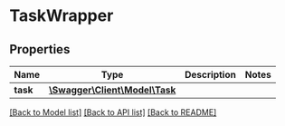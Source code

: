 # TaskWrapper

## Properties
Name | Type | Description | Notes
------------ | ------------- | ------------- | -------------
**task** | [**\Swagger\Client\Model\Task**](Task.md) |  | 

[[Back to Model list]](../README.md#documentation-for-models) [[Back to API list]](../README.md#documentation-for-api-endpoints) [[Back to README]](../README.md)



